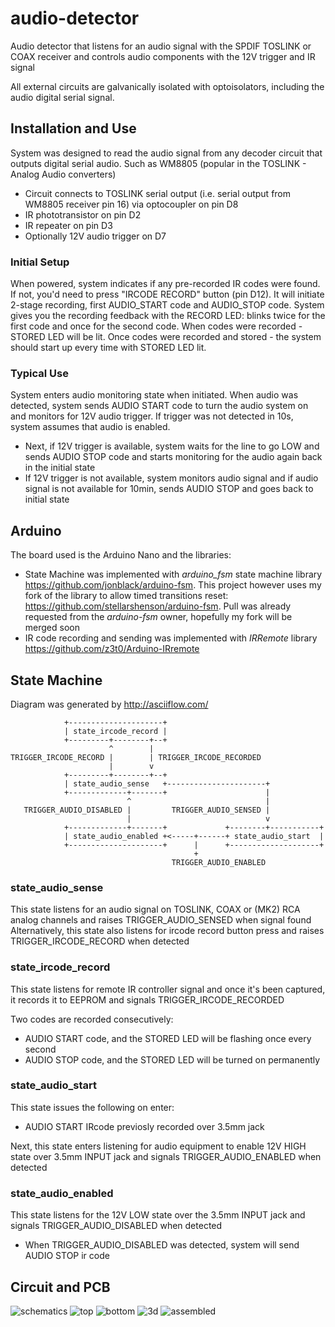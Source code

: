 # audio-detector
Audio detector that listens for an audio signal with the SPDIF TOSLINK or COAX receiver and controls audio components with the 12V trigger and IR signal

All external circuits are galvanically isolated with optoisolators, including the audio digital serial signal.


## Installation and Use ##
System was designed to read the audio signal from any decoder circuit that outputs digital serial audio. Such as WM8805 (popular in the TOSLINK - Analog Audio converters)

* Circuit connects to TOSLINK serial output (i.e. serial output from WM8805 receiver pin 16) via optocoupler on pin D8
* IR phototransistor on pin D2
* IR repeater on pin D3
* Optionally 12V audio trigger on D7

### Initial Setup ###
When powered, system indicates if any pre-recorded IR codes were found. If not, you'd need to press "IRCODE RECORD" button (pin D12). It will initiate 2-stage recording, first AUDIO_START code and AUDIO_STOP code. System gives you the recording feedback with the RECORD LED: blinks twice for the first code and once for the second code. When codes were recorded - STORED LED will be lit. Once codes were recorded and stored - the system should start up every time with STORED LED lit.

### Typical Use ###
System enters audio monitoring state when initiated. When audio was detected, system sends AUDIO START code to turn the audio system on and monitors for 12V audio trigger. If trigger was not detected in 10s, system assumes that audio is enabled.

* Next, if 12V trigger is available, system waits for the line to go LOW and sends AUDIO STOP code and starts monitoring for the audio again back in the initial state
* If 12V trigger is not available, system monitors audio signal and if audio signal is not available for 10min, sends AUDIO STOP and goes back to initial state


## Arduino ##
The board used is the Arduino Nano and the libraries:
* State Machine was implemented with *arduino_fsm* state machine library https://github.com/jonblack/arduino-fsm. This project however uses my fork of the library to allow timed transitions reset: https://github.com/stellarshenson/arduino-fsm. Pull was already requested from the *arduino-fsm* owner, hopefully my fork will be merged soon
* IR code recording and sending was implemented with *IRRemote* library https://github.com/z3t0/Arduino-IRremote


## State Machine ##
Diagram was generated by http://asciiflow.com/

	            +---------------------+
	            | state_ircode_record |
	            +---------+--------+--+
	                      ^        |
	TRIGGER_IRCODE_RECORD |        | TRIGGER_IRCODE_RECORDED
	                      |        v
	            +---------+--------+--+
	            | state_audio_sense   +----------------------+
	            +-------------+-------+                      |
	                          ^                              |
	   TRIGGER_AUDIO_DISABLED |         TRIGGER_AUDIO_SENSED |
	                          |                              v
	            +-------------+-------+             +--------+-----------+
	            | state_audio_enabled +<-----+------+ state_audio_start  |
	            +---------------------+      |      +--------------------+
	                                         +
	                                    TRIGGER_AUDIO_ENABLED


### state_audio_sense ###
This state listens for an audio signal on TOSLINK, COAX or (MK2) RCA analog channels and raises TRIGGER_AUDIO_SENSED when signal found
Alternatively, this state also listens for ircode record button press and raises TRIGGER_IRCODE_RECORD when detected

### state_ircode_record ###
This state listens for remote IR controller signal and once it's been captured, it records it to EEPROM and signals TRIGGER_IRCODE_RECORDED

Two codes are recorded consecutively:
* AUDIO START code, and the STORED LED will be flashing once every second
* AUDIO STOP code, and the STORED LED will be turned on permanently

### state_audio_start ###
This state issues the following on enter:
* AUDIO START IRcode previosly recorded over 3.5mm jack

Next, this state enters listening for audio equipment to enable 12V HIGH state over 3.5mm INPUT jack and signals TRIGGER_AUDIO_ENABLED when detected

### state_audio_enabled ###
This state listens for the 12V LOW state over the 3.5mm INPUT jack and signals TRIGGER_AUDIO_DISABLED when detected
* When TRIGGER_AUDIO_DISABLED was detected, system will send AUDIO STOP ir code


## Circuit and PCB ##
![schematics](https://github.com/stellarshenson/audio-detector/blob/master/misc/audio-detector_schematics.png)
![top](https://github.com/stellarshenson/audio-detector/blob/master/misc/audio-detector_top_600dpi.png)
![bottom](https://github.com/stellarshenson/audio-detector/blob/master/misc/audio-detector_bottom_600dpi.png)
![3d](https://github.com/stellarshenson/audio-detector/blob/master/misc/audio-detector_3d.png)
![assembled](https://github.com/stellarshenson/audio-detector/blob/master/misc/IMG_9017.jpg)
